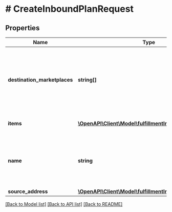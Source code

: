 # # CreateInboundPlanRequest

## Properties

Name | Type | Description | Notes
------------ | ------------- | ------------- | -------------
**destination_marketplaces** | **string[]** | Marketplaces where the items need to be shipped to. Currently only one marketplace can be selected in this request. |
**items** | [**\OpenAPI\Client\Model\fulfillmentInbound\ItemInput[]**](ItemInput.md) | Items included in this plan. |
**name** | **string** | Name for the Inbound Plan. If one isn&#39;t provided, a default name will be provided. | [optional]
**source_address** | [**\OpenAPI\Client\Model\fulfillmentInbound\AddressInput**](AddressInput.md) |  |

[[Back to Model list]](../../README.md#models) [[Back to API list]](../../README.md#endpoints) [[Back to README]](../../README.md)
